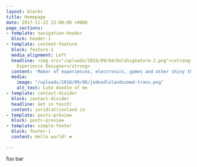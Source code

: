 ```yaml
---
layout: blocks
title: Homepage
date: 2017-11-22 23:00:00 +0000
page_sections:
- template: navigation-header
  block: header-1
- template: content-feature
  block: feature-1
  media_alignment: Left
  headline: <img src="/uploads/2018/09/04/boldsignature-2.png"><strong><br>Playable
    Experience Designer</strong>
  content: 'Maker of experiences, electronics, games and other shiny things. '
  media:
    image: "/uploads/2018/09/08/jodoodlelandscmed-trans.png"
    alt_text: Cute doodle of me
- template: contact-divider
  block: contact-divider
  headline: Get in touch!
  content: jorid(at)jonland.io
- template: posts-preview
  block: posts-preview
- template: simple-footer
  block: footer-1
  content: Hello world! ❤︎

---
```

foo bar